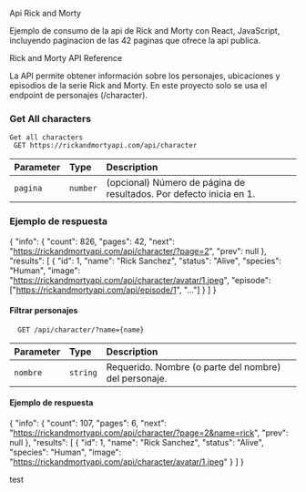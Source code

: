 Api Rick and Morty

Ejemplo de consumo de la api de Rick and Morty con React, JavaScript, incluyendo paginacion de las 42 paginas que ofrece la api publica.

Rick and Morty API Reference

La API permite obtener información sobre los personajes, ubicaciones y episodios de la serie Rick and Morty.
En este proyecto solo se usa el endpoint de personajes (/character).

### Get All characters

```http
Get all characters
 GET https://rickandmortyapi.com/api/character

```

| Parameter | Type     | Description                                                         |
| :-------- | :------- | :------------------------------------------------------------------ |
| `pagina`  | `number` | (opcional) Número de página de resultados. Por defecto inicia en 1. |

### Ejemplo de respuesta

{
"info": {
"count": 826,
"pages": 42,
"next": "https://rickandmortyapi.com/api/character/?page=2",
"prev": null
},
"results": [
{
"id": 1,
"name": "Rick Sanchez",
"status": "Alive",
"species": "Human",
"image": "https://rickandmortyapi.com/api/character/avatar/1.jpeg",
"episode": ["https://rickandmortyapi.com/api/episode/1", "..."]
}
]
}

#### Filtrar personajes

```http
  GET /api/character/?name={name}

```

| Parameter | Type     | Description                                           |
| :-------- | :------- | :---------------------------------------------------- |
| `nombre`  | `string` | Requerido. Nombre (o parte del nombre) del personaje. |

#### Ejemplo de respuesta

{
"info": {
"count": 107,
"pages": 6,
"next": "https://rickandmortyapi.com/api/character/?page=2&name=rick",
"prev": null
},
"results": [
{
"id": 1,
"name": "Rick Sanchez",
"status": "Alive",
"species": "Human",
"image": "https://rickandmortyapi.com/api/character/avatar/1.jpeg"
}
]
}

test
